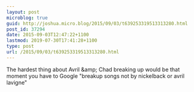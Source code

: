 ```yaml
---
layout: post
microblog: true
guid: http://joshua.micro.blog/2015/09/03/t639253319513313280.html
post_id: 37294
date: 2015-09-03T12:47:22+1100
lastmod: 2019-07-30T17:41:28+1100
type: post
url: /2015/09/03/t639253319513313280.html
---
```

The hardest thing about Avril &amp;amp; Chad breaking up would be that moment you have to Google "breakup songs not by nickelback or avril lavigne"
